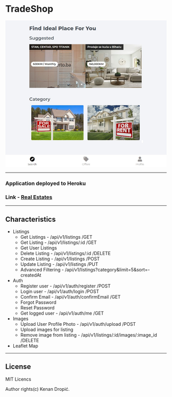 # TradeShop

![Markdown Logo](real_estates.jpg)

---

### Application deployed to Heroku

### Link - [Real Estates](https://real-estates-mern.herokuapp.com/)

---

## Characteristics

- Listings
  - Get Listings - /api/v1/listings  /GET
  - Get Listing - /api/v1/listings/:id  /GET
  - Get User Listings
  - Delete Listing - /api/v1/listings/:id /DELETE
  - Create Listing - /api/v1/listings  /POST
  - Update Listing - /api/v1/listings  /PUT
  - Advanced Filtering - /api/v1/listings?category&limit=5&sort=-createdAt
- Auth
  - Register user - /api/v1/auth/register  /POST
  - Login user - /api/v1/auth/login  /POST
  - Confirm Email - /api/v1/auth/confirmEmail  /GET
  - Forgot Password
  - Reset Password
  - Get logged user - /api/v1/auth/me  /GET
- Images
  - Upload User Profile Photo - /api/v1/auth/upload  /POST
  - Upload images for listing
  - Remove image from listing - /api/v1/listings/:id/images/:image_id  /DELETE
- Leaflet Map

---

## License

MIT Licencs

Author rights(c) Kenan Dropić.
